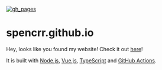 [![gh_pages](https://github.com/spencrr/spencrr.github.io/actions/workflows/ci.yml/badge.svg?branch=main)](https://github.com/spencrr/spencrr.github.io/actions/workflows/ci.yml)

# spencrr.github.io

Hey, looks like you found my website! Check it out [here](https://spencrr.github.io)!

It is built with [Node.js](https://nodejs.org/), [Vue.js](https://vuejs.org/), [TypeScript](https://www.typescriptlang.org/) and [GitHub Actions](https://docs.github.com/en/actions).
